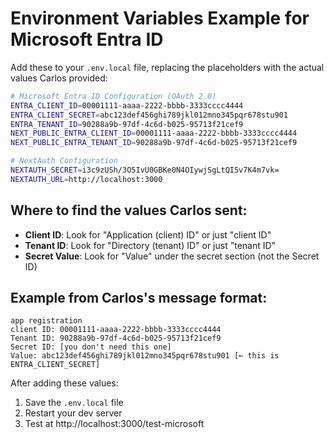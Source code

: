 # Environment Variables Example for Microsoft Entra ID

Add these to your `.env.local` file, replacing the placeholders with the actual values Carlos provided:

```bash
# Microsoft Entra ID Configuration (OAuth 2.0)
ENTRA_CLIENT_ID=00001111-aaaa-2222-bbbb-3333cccc4444
ENTRA_CLIENT_SECRET=abc123def456ghi789jkl012mno345pqr678stu901
ENTRA_TENANT_ID=90288a9b-97df-4c6d-b025-95713f21cef9
NEXT_PUBLIC_ENTRA_CLIENT_ID=00001111-aaaa-2222-bbbb-3333cccc4444
NEXT_PUBLIC_ENTRA_TENANT_ID=90288a9b-97df-4c6d-b025-95713f21cef9

# NextAuth Configuration
NEXTAUTH_SECRET=i3c9zUSh/3O5IvU0GBKe0N4OIywjSgLtQI5v7K4m7vk=
NEXTAUTH_URL=http://localhost:3000
```

## Where to find the values Carlos sent:

- **Client ID**: Look for "Application (client) ID" or just "client ID"
- **Tenant ID**: Look for "Directory (tenant) ID" or just "tenant ID"
- **Secret Value**: Look for "Value" under the secret section (not the Secret ID)

## Example from Carlos's message format:
```
app registration
client ID: 00001111-aaaa-2222-bbbb-3333cccc4444
Tenant ID: 90288a9b-97df-4c6d-b025-95713f21cef9
Secret ID: [you don't need this one]
Value: abc123def456ghi789jkl012mno345pqr678stu901 [← this is ENTRA_CLIENT_SECRET]
```

After adding these values:
1. Save the `.env.local` file
2. Restart your dev server
3. Test at http://localhost:3000/test-microsoft
